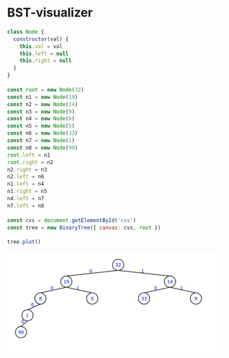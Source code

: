 # BST-visualizer

```js
class Node {
  constructor(val) {
    this.val = val
    this.left = null
    this.right = null
  }
}

const root = new Node(32)
const n1 = new Node(19)
const n2 = new Node(14)
const n3 = new Node(9)
const n4 = new Node(8)
const n5 = new Node(5)
const n6 = new Node(33)
const n7 = new Node(1)
const n8 = new Node(99)
root.left = n1
root.right = n2
n2.right = n3
n2.left = n6
n1.left = n4
n1.right = n5
n4.left = n7
n7.left = n8

const cvs = document.getElementById('cvs')
const tree = new BinaryTree({ canvas: cvs, root })

tree.plot()
```

![example](https://github.com/everthis/BST-visualizer/blob/master/example.png 'example')
